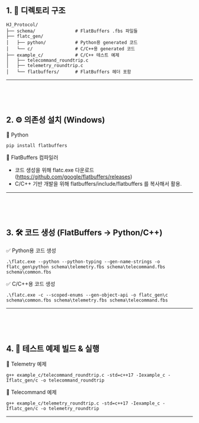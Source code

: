 

## 1. 📁 디렉토리 구조

```
HJ_Protocol/
├── schema/               # FlatBuffers .fbs 파일들
├── flatc_gen/
│   ├── python/           # Python용 generated 코드
│   └── c/                # C/C++용 generated 코드
├── example_c/            # C/C++ 테스트 예제
│   ├── telecommand_roundtrip.c
│   ├── telemetry_roundtrip.c
│   └── flatbuffers/      # FlatBuffers 헤더 포함
```
---



&nbsp;

&nbsp;

## 2. ⚙️ 의존성 설치 (Windows)

🐍 Python
```
pip install flatbuffers
```

🧰 FlatBuffers 컴파일러
- 코드 생성을 위해 flatc.exe 다운로드 (https://github.com/google/flatbuffers/releases)
- C/C++ 기반 개발을 위해 flatbuffers/include/flatbuffers 를 복사해서 활용.
---



&nbsp;

&nbsp;

## 3. 🛠️ 코드 생성 (FlatBuffers → Python/C++)

✅ Python용 코드 생성
```
.\flatc.exe --python --python-typing --gen-name-strings -o flatc_gen\python schema\telemetry.fbs schema\telecommand.fbs schema\common.fbs
```

✅ C/C++용 코드 생성
```
.\flatc.exe -c --scoped-enums --gen-object-api -o flatc_gen\c schema\common.fbs schema\telemetry.fbs schema\telecommand.fbs
```
---



&nbsp;

&nbsp;

## 4. 🧪 테스트 예제 빌드 & 실행

🚀 Telemetry 예제
```
g++ example_c/telecommand_roundtrip.c -std=c++17 -Iexample_c -Iflatc_gen/c -o telecommand_roundtrip
```
🚀 Telecommand 예제
```
g++ example_c/telemetry_roundtrip.c -std=c++17 -Iexample_c -Iflatc_gen/c -o telemetry_roundtrip
```
---